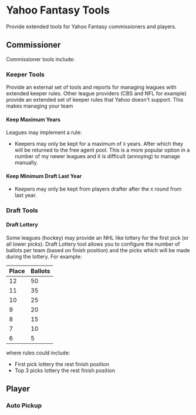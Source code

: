 # Yahoo Fantasy Tools

Provide extended tools for Yahoo Fantasy commissioners and players.

## Commissioner

Commissioner tools include:

### Keeper Tools

Provide an external set of tools and reports for managing leagues with extended keeper rules.  Other league providers (CBS and NFL for example) provide an extended set of keeper rules that Yahoo doesn't support.  This makes managing your team 

#### Keep Maximum Years

Leagues may implement a rule:

- Keepers may only be kept for a maximum of `X` years.  After which they will be returned to the free agent pool.  This is a more popular option in a number of my newer leagues and it is difficult (annoying) to manage manually.

#### Keep Minimum Draft Last Year

- Keepers may only be kept from players drafter after the `X` round from last year.

### Draft Tools

#### Draft Lottery

Some leagues (hockey) may provide an NHL like lottery for the first pick (or all lower picks).  Draft Lottery tool allows you to configure the number of ballots per team (based on finish position) and the picks which will be made during the lottery.  For example:

| Place | Ballots |
| --- | --- |
| 12 | 50 |
| 11 | 35 |
| 10 | 25 |
| 9 | 20 |
| 8 | 15 |
| 7 | 10 |
| 6 | 5 |

where rules could include:

- First pick lottery the rest finish position
- Top 3 picks lottery the rest finish position

## Player

### Auto Pickup
